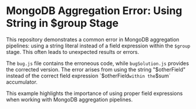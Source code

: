 # MongoDB Aggregation Error: Using String in $group Stage

This repository demonstrates a common error in MongoDB aggregation pipelines: using a string literal instead of a field expression within the `$group` stage.  This often leads to unexpected results or errors.

The `bug.js` file contains the erroneous code, while `bugSolution.js` provides the corrected version.  The error arises from using the string "$otherField" instead of the correct field expression `$otherField` within the `$sum` accumulator.

This example highlights the importance of using proper field expressions when working with MongoDB aggregation pipelines.
